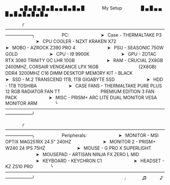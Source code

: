 　
　⠀ ▄ █ ▄ █ ▄ █ ▄ █ ▄ ▄ █ ▄ █ ▄ █　　　　My Setup 　　　　█ ▄ █ ▄ ▄ █ ▄ █ ▄ █ ▄ █ ▄ █ ▄

⠀⠀⠀⠀⠀╭——————————————————————————————————————————╮
⠀⠀⠀⠀⠀⠀⠀⠀PC:
⠀⠀⠀⠀⠀⠀⠀⠀　➤⠀Case - THERMALTAKE P3
⠀⠀⠀⠀⠀⠀⠀⠀　➤⠀CPU COOLER - NZXT KRAKEN X72
⠀⠀⠀⠀⠀⠀⠀⠀　➤⠀MOBO - AZROCK Z390 PRO 4
⠀⠀⠀⠀⠀⠀⠀⠀　➤⠀PSU - SEASONIC 750W GOLD
⠀⠀⠀⠀⠀⠀⠀⠀　➤⠀CPU - I9 9900K
⠀⠀⠀⠀⠀⠀⠀⠀　➤⠀GPU - ZOTAC RTX 3080 TRINITY OC LHR 10GB
⠀⠀⠀⠀⠀⠀⠀⠀　➤⠀RAM - CRUCIAL 2X8GB 2400MHZ, CORSAIR VENGEANCE LPX 16GB 
⠀⠀⠀⠀⠀⠀⠀⠀　⠀⠀     (2X8GB) DDR4 3200MHZ C16 DIMM DESKTOP MEMORY KIT - BLACK
⠀⠀⠀⠀⠀⠀⠀⠀　➤⠀SSD - M.2 TRANSCEND 1TB, 1TB GIGABYTE SSD
⠀⠀⠀⠀⠀⠀⠀⠀　➤⠀HDD - 1TB TOSHIBA
⠀⠀⠀⠀⠀⠀⠀⠀　➤⠀CASE FANS - THERMALTAKE PURE PLUS 12 RGB RADIATOR FAN TT 
⠀⠀⠀⠀⠀⠀⠀⠀⠀⠀⠀⠀ PREMIUM EDITION 3 FAN PACK
⠀⠀⠀⠀⠀⠀⠀⠀　➤⠀MISC - PRISM+ ARC LITE DUAL MONITOR VESA MONITOR ARM
⠀⠀⠀⠀⠀╰——————————————————————————————————————————╯

⠀⠀⠀⠀⠀╭——————————————————————————————————————————╮
⠀⠀⠀⠀⠀⠀⠀⠀Peripherals:
⠀⠀⠀⠀⠀⠀⠀⠀　➤⠀MONITOR - MSI OPTIX MAG251RX 24.5" 240HZ
⠀⠀⠀⠀⠀⠀⠀⠀　➤⠀MONITOR 2 - PRISM+ W240 24 IPS 75HZ
⠀⠀⠀⠀⠀⠀⠀⠀　➤⠀MOUSE - G PRO X SUPERLIGHT
⠀⠀⠀⠀⠀⠀⠀⠀　➤⠀MOUSEPAD - ARTISAN NINJA FX ZERO L MID
⠀⠀⠀⠀⠀⠀⠀⠀　➤⠀KEYBOARD - KEYCHRON C1
⠀⠀⠀⠀⠀⠀⠀⠀　➤⠀HEADSET - KZ ZS10 PRO
⠀⠀⠀⠀⠀╰——————————————————————————————————————————╯
　　　　　　　　　　　　　　　　　　　　♩　　　♫　　　♪

<!---
CWabbity/CWabbity is a ✨ special ✨ repository because its `README.md` (this file) appears on your GitHub profile.
You can click the Preview link to take a look at your changes.
--->
